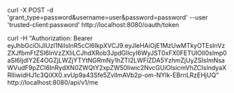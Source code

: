 curl -X POST -d 'grant_type=password&username=user&password=password' --user 'trusted-client:password' http://localhost:8080/oauth/token



curl -H "Authorization: Bearer eyJhbGciOiJIUzI1NiIsInR5cCI6IkpXVCJ9.eyJleHAiOjE1MzUwMTkyOTEsInVzZXJfbmFtZSI6InVzZXIiLCJhdXRob3JpdGllcyI6WyJST0xFX0FETUlOIl0sImp0aSI6IjdlY2E4OGZjLWZjYTYtNGRmNy1hZTI2LWFlZDA5YzhmZjUyZSIsImNsaWVudF9pZCI6InRydXN0ZWQtY2xpZW50Iiwic2NvcGUiOlsicmVhZCIsIndyaXRlIiwidHJ1c3QiXX0.xvUp9a43Sfe5ZvllmAVb2p-om-NYIk-EBrnLRzEHjUQ"  http://localhost:8080/api/v1/me